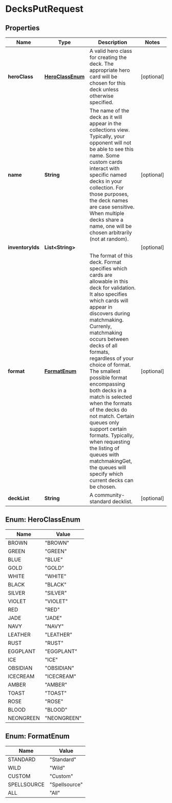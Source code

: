 
# DecksPutRequest

## Properties
Name | Type | Description | Notes
------------ | ------------- | ------------- | -------------
**heroClass** | [**HeroClassEnum**](#HeroClassEnum) | A valid hero class for creating the deck. The appropriate hero card will be chosen for this deck unless otherwise specified.  |  [optional]
**name** | **String** | The name of the deck as it will appear in the collections view. Typically, your opponent will not be able to see this name.  Some custom cards interact with specific named decks in your collection. For those purposes, the deck names are case sensitive. When multiple decks share a name, one will be chosen arbitrarily (not at random).  |  [optional]
**inventoryIds** | **List&lt;String&gt;** |  |  [optional]
**format** | [**FormatEnum**](#FormatEnum) | The format of this deck. Format specifies which cards are allowable in this deck for validation. It also specifies which cards will appear in discovers during matchmaking.  Currenly, matchmaking occurs between decks of all formats, regardless of your choice of format. The smallest possible format encompassing both decks in a match is selected when the formats of the decks do not match.  Certain queues only support certain formats. Typically, when requesting the listing of queues with matchmakingGet, the queues will specify which current decks can be chosen.  |  [optional]
**deckList** | **String** | A community-standard decklist.  |  [optional]


<a name="HeroClassEnum"></a>
## Enum: HeroClassEnum
Name | Value
---- | -----
BROWN | &quot;BROWN&quot;
GREEN | &quot;GREEN&quot;
BLUE | &quot;BLUE&quot;
GOLD | &quot;GOLD&quot;
WHITE | &quot;WHITE&quot;
BLACK | &quot;BLACK&quot;
SILVER | &quot;SILVER&quot;
VIOLET | &quot;VIOLET&quot;
RED | &quot;RED&quot;
JADE | &quot;JADE&quot;
NAVY | &quot;NAVY&quot;
LEATHER | &quot;LEATHER&quot;
RUST | &quot;RUST&quot;
EGGPLANT | &quot;EGGPLANT&quot;
ICE | &quot;ICE&quot;
OBSIDIAN | &quot;OBSIDIAN&quot;
ICECREAM | &quot;ICECREAM&quot;
AMBER | &quot;AMBER&quot;
TOAST | &quot;TOAST&quot;
ROSE | &quot;ROSE&quot;
BLOOD | &quot;BLOOD&quot;
NEONGREEN | &quot;NEONGREEN&quot;


<a name="FormatEnum"></a>
## Enum: FormatEnum
Name | Value
---- | -----
STANDARD | &quot;Standard&quot;
WILD | &quot;Wild&quot;
CUSTOM | &quot;Custom&quot;
SPELLSOURCE | &quot;Spellsource&quot;
ALL | &quot;All&quot;



